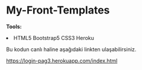 # My-Front-Templates
<b>Tools:</b>
<li>HTML5 
Bootstrap5
CSS3
Heroku </li>

Bu kodun canlı haline aşağıdaki linkten ulaşabilirsiniz.

https://login-pag3.herokuapp.com/index.html
